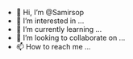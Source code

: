 - 👋 Hi, I’m @Samirsop
- 👀 I’m interested in ...
- 🌱 I’m currently learning ...
- 💞️ I’m looking to collaborate on ...
- 📫 How to reach me ...

<!---
Samirsop/Samirsop is a ✨ special ✨ repository because its `README.md` (this file) appears on your GitHub profile.
You can click the Preview link to take a look at your changes.
--->
